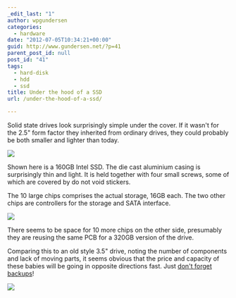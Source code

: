 ```yaml
---
_edit_last: "1"
author: wpgundersen
categories:
  - hardware
date: "2012-07-05T10:34:21+00:00"
guid: http://www.gundersen.net/?p=41
parent_post_id: null
post_id: "41"
tags:
  - hard-disk
  - hdd
  - ssd
title: Under the hood of a SSD
url: /under-the-hood-of-a-ssd/

---
```

Solid state drives look surprisingly simple under the cover. If it wasn't for the 2.5" form factor they inherited from ordinary drives, they could probably be both smaller and lighter than today.

![](//gundersen.net/wp-content/uploads/2012/07/ssd11.jpg)

Shown here is a 160GB Intel SSD. The die cast aluminium casing is surprisingly thin and light. It is held together with four small screws, some of which are covered by do not void stickers.

The 10 large chips comprises the actual storage, 16GB each. The two other chips are controllers for the storage and SATA interface.

![](//gundersen.net/wp-content/uploads/2012/07/ssd3.jpg)

There seems to be space for 10 more chips on the other side, presumably they are reusing the same PCB for a 320GB version of the drive.

Comparing this to an old style 3.5" drive, noting the number of components and lack of moving parts, it seems obvious that the price and capacity of these babies will be going in opposite directions fast. Just [don't forget backups](//gundersen.net/hardware/solid-state-drives-the-best-of-drives-the-worst-of-drives/ "Solid State Drives: the best of drives, the worst of drives")!

![](//gundersen.net/wp-content/uploads/2012/07/hdd.jpg)
